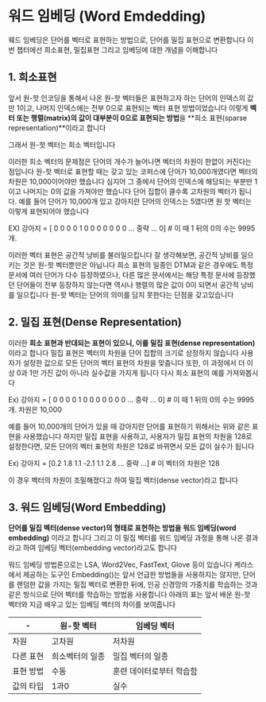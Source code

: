 # 워드 임베딩 (Word Emdedding)

웨드 임베딩은 단어를 벡터로 표현하는 방법으로, 단어를 밀집 표현으로 변환합니다 이번 챕터에선 희소표현, 밀집표현 그리고 임베딩에 대한 개념을 이해합니다

## 1. 희소표현

앞서 원-핫 인코딩을 통해서 나온 원-핫 벡터들은 표현하고자 하는 단어의 인덱스의 값만 1이고, 나머지 인덱스에는 전부 0으로 표현되는 벡터 표현 방법이었습니다 이렇게 **벡터 또는 행렬(matrix)의 값이 대부분이 0으로 표현되는 방법**을 **희소 표현(sparse representation)**이라고 합니다

그래서 원-핫 벡터는 희소 벡터입니다 

이러한 희소 벡터의 문제점은 단어의 개수가 늘어나면 벡터의 차원이 한없이 커진다는 점입니다 원-핫 벡터로 표현할 때는 갖고 있는 코퍼스에 단어가 10,000개였다면 벡터의 차원은 10,000이어야만 했습니다 심지어 그 중에서 단어의 인덱스에 해당되는 부분만 1이고 나머지는 0의 값을 가져야만 했습니다 단어 집합이 클수록 고차원의 벡터가 됩니다. 예를 들어 단어가 10,000개 있고 강아지란 단어의 인덱스는 5였다면 원 핫 벡터는 이렇게 표현되어야 했습니다 

EX) 강아지 = [ 0 0 0 0 1 0 0 0 0 0 0 0 ... 중략 ... 0] # 이 때 1 뒤의 0의 수는 9995개.

이러한 벡터 표현은 공간적 낭비를 불러일으킵니다 잘 생각해보면, 공간적 낭비를 일으키는 것은 원-핫 벡터뿐만은 아닙니다 희소 표현의 일종인 DTM과 같은 경우에도 특정 문서에 여러 단어가 다수 등장하였으나, 다른 많은 문서에서는 해당 특정 문서에 등장했던 단어들이 전부 등장하지 않는다면 역시나 행렬의 많은 값이 0이 되면서 공간적 낭비를 일으킵니다 원-핫 벡터는 단어의 의미를 담지 못한다는 단점을 갖고있습니다

## 2. 밀집 표현(Dense Representation)

이러한 **희소 표현과 반대되는 표현이 있으니, 이를 밀집 표현(dense representation)** 이라고 합니다 밀집 표현은 벡터의 차원을 단어 집합의 크기로 상정하지 않습니다 사용자가 설정한 값으로 모든 단어의 벡터 표현의 차원을 맞춥니다 또한, 이 과정에서 더 이상 0과 1만 가진 값이 아니라 실수값을 가지게 됩니다 다시 희소 표현의 예를 가져와봅시다

Ex) 강아지 = [ 0 0 0 0 1 0 0 0 0 0 0 0 ... 중략 ... 0] # 이 때 1 뒤의 0의 수는 9995개. 차원은 10,000

예를 들어 10,000개의 단어가 있을 때 강아지란 단어를 표현하기 위해서는 위와 같은 표현을 사용했습니다 하지만 밀집 표현을 사용하고, 사용자가 밀집 표현의 차원을 128로 설정한다면, 모든 단어의 벡터 표현의 차원은 128로 바뀌면서 모든 값이 실수가 됩니다

Ex) 강아지 = [0.2 1.8 1.1 -2.1 1.1 2.8 ... 중략 ...] # 이 벡터의 차원은 128

이 경우 벡터의 차원이 조밀해졌다고 하여 밀집 벡터(dense vector)라고 합니다

## 3. 워드 임베딩(Word Embedding)

**단어를 밀집 벡터(dense vector)의 형태로 표현하는 방법을 워드 임베딩(word embedding)** 이라고 합니다 그리고 이 밀집 벡터를 워드 임베딩 과정을 통해 나온 결과라고 하여 임베딩 벡터(embedding vector)라고도 합니다

워드 임베딩 방법론으로는 LSA, Word2Vec, FastText, Glove 등이 있습니다 케라스에서 제공하는 도구인 Embedding()는 앞서 언급한 방법들을 사용하지는 않지만, 단어를 랜덤한 값을 가지는 밀집 벡터로 변환한 뒤에, 인공 신경망의 가중치를 학습하는 것과 같은 방식으로 단어 벡터를 학습하는 방법을 사용합니다 아래의 표는 앞서 배운 원-핫 벡터와 지금 배우고 있는 임베딩 벡터의 차이를 보여줍니다

|-|원-핫 벡터|임베딩 벡터|
|---|---|---|
|차원|고차원|저차원|
|다른 표현|희소벡터의 일종|밀집 벡터의 일종|
|표현 방법|수동|훈련 데이터로부터 학습함|
|값의 타입|1과0|실수|


